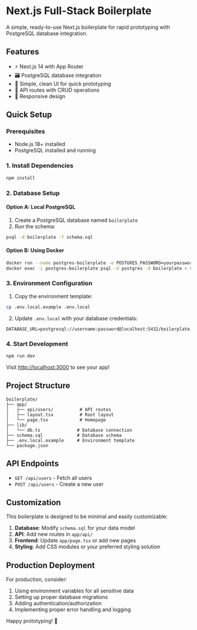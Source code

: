 # Next.js Full-Stack Boilerplate

A simple, ready-to-use Next.js boilerplate for rapid prototyping with PostgreSQL database integration.

## Features

- ⚡ Next.js 14 with App Router
- 🗃️ PostgreSQL database integration
- 🎨 Simple, clean UI for quick prototyping
- 🔌 API routes with CRUD operations
- 📱 Responsive design

## Quick Setup

### Prerequisites

- Node.js 18+ installed
- PostgreSQL installed and running

### 1. Install Dependencies

```bash
npm install
```

### 2. Database Setup

#### Option A: Local PostgreSQL
1. Create a PostgreSQL database named `boilerplate`
2. Run the schema:
```bash
psql -d boilerplate -f schema.sql
```

#### Option B: Using Docker
```bash
docker run --name postgres-boilerplate -e POSTGRES_PASSWORD=yourpassword -e POSTGRES_DB=boilerplate -p 5432:5432 -d postgres
docker exec -i postgres-boilerplate psql -U postgres -d boilerplate < schema.sql
```

### 3. Environment Configuration

1. Copy the environment template:
```bash
cp .env.local.example .env.local
```

2. Update `.env.local` with your database credentials:
```
DATABASE_URL=postgresql://username:password@localhost:5432/boilerplate
```

### 4. Start Development

```bash
npm run dev
```

Visit [http://localhost:3000](http://localhost:3000) to see your app!

## Project Structure

```
boilerplate/
├── app/
│   ├── api/users/          # API routes
│   ├── layout.tsx          # Root layout
│   └── page.tsx            # Homepage
├── lib/
│   └── db.ts              # Database connection
├── schema.sql             # Database schema
├── .env.local.example     # Environment template
└── package.json
```

## API Endpoints

- `GET /api/users` - Fetch all users
- `POST /api/users` - Create a new user

## Customization

This boilerplate is designed to be minimal and easily customizable:

1. **Database**: Modify `schema.sql` for your data model
2. **API**: Add new routes in `app/api/`
3. **Frontend**: Update `app/page.tsx` or add new pages
4. **Styling**: Add CSS modules or your preferred styling solution

## Production Deployment

For production, consider:

1. Using environment variables for all sensitive data
2. Setting up proper database migrations
3. Adding authentication/authorization
4. Implementing proper error handling and logging

Happy prototyping! 🚀